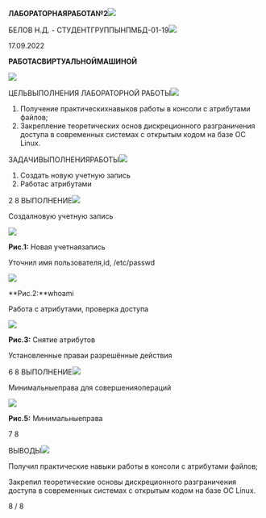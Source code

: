 ﻿**ЛАБОРАТОРНАЯРАБОТА№2![](Aspose.Words.c122a0a0-c5fb-49ab-88c7-f06e823df20a.001.png)**

БЕЛОВ Н.Д. - СТУДЕНТГРУППЫНПМБД-01-19![](Aspose.Words.c122a0a0-c5fb-49ab-88c7-f06e823df20a.002.png)

17.09.2022

**РАБОТАСВИРТУАЛЬНОЙМАШИНОЙ**

![](Aspose.Words.c122a0a0-c5fb-49ab-88c7-f06e823df20a.002.png)

ЦЕЛЬВЫПОЛНЕНИЯ ЛАБОРАТОРНОЙ РАБОТЫ![](Aspose.Words.c122a0a0-c5fb-49ab-88c7-f06e823df20a.003.png)

1. Получение практическихнавыков работы в консоли с атрибутами файлов;
1. Закрепление теоретических основ дискреционного разграничения доступа в современных системах с открытым кодом на базе ОС Linux.

ЗАДАЧИВЫПОЛНЕНИЯРАБОТЫ![](Aspose.Words.c122a0a0-c5fb-49ab-88c7-f06e823df20a.003.png)

1. Создать новую учетную запись
1. Работас атрибутами

2 8
ВЫПОЛНЕНИЕ![](Aspose.Words.c122a0a0-c5fb-49ab-88c7-f06e823df20a.004.png)

Создалновую учетную запись

![](Aspose.Words.c122a0a0-c5fb-49ab-88c7-f06e823df20a.005.png)

**Рис.1:** Новая учетнаязапись

Уточнил имя пользователя,id, /etc/passwd

![](Aspose.Words.c122a0a0-c5fb-49ab-88c7-f06e823df20a.006.png)

**Рис.2:**whoami

Работа с атрибутами, проверка доступа

![](Aspose.Words.c122a0a0-c5fb-49ab-88c7-f06e823df20a.007.png)

**Рис.3:** Снятие атрибутов

Установленные праваи разрешённые действия

6 8
ВЫПОЛНЕНИЕ![](Aspose.Words.c122a0a0-c5fb-49ab-88c7-f06e823df20a.008.png)

Минимальныеправа для совершенияопераций

![](Aspose.Words.c122a0a0-c5fb-49ab-88c7-f06e823df20a.009.png)

**Рис.5:** Минимальныеправа

7 8



ВЫВОДЫ![](Aspose.Words.c122a0a0-c5fb-49ab-88c7-f06e823df20a.010.png)

Получил практические навыки работы в консоли с атрибутами файлов;

Закрепил теоретические основы дискреционного разграничения доступа в современных системах с открытым кодом на базе ОС Linux.

8 / 8

